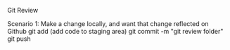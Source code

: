 Git Review

Scenario 1: Make a change locally, and want that change reflected on Github
git add (add code to staging area)
git commit -m "git review folder"
git push

